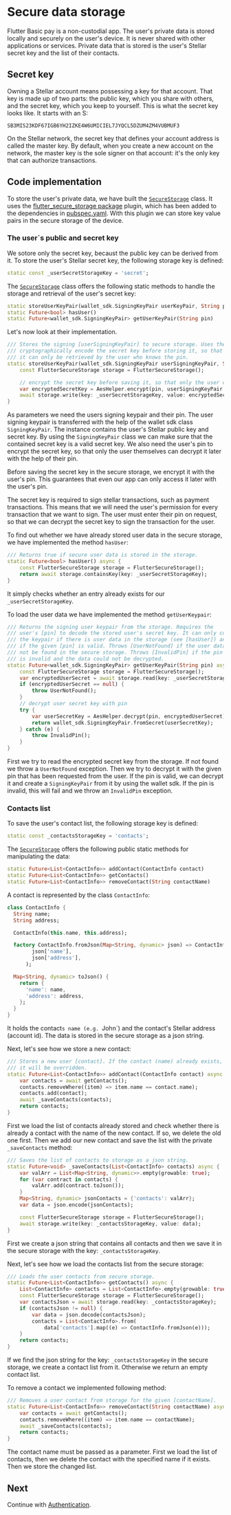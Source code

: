 # Secure data storage

 Flutter Basic pay is a non-custodial app. The user's private data is stored locally and securely on the user's device. It is never shared with other applications or services. Private data that is stored is the user's Stellar secret key and the list of their contacts.

## Secret key
Owning a Stellar account means possessing a key for that account. That key is made up of two parts: the public key, which you share with others, and the secret key, which you keep to yourself. This is what the secret key looks like. It starts with an S:

`SB3MIS23KDF67IGB6YH2IZKE4W6UMICIEL7JYQCL5DZUM4ZM4VUBMUF3`

On the Stellar network, the secret key that defines your account address is called the master key. By default, when you create a new account on the network, the master key is the sole signer on that account: it's the only key that can authorize transactions.


 ## Code implementation

To store the user's private data, we have built the [`SecureStorage`](https://github.com/Soneso/flutter_basic_pay/blob/main/lib/services/storage.dart) class. 
It uses the [flutter_secure_storage package](https://pub.dev/packages/flutter_secure_storage) plugin, which has been added to the dependencies in [pubspec.yaml](https://github.com/Soneso/flutter_basic_pay/blob/main/pubspec.yaml). With this plugin we can store key value pairs in the secure storage of the device.


### The user`s public and secret key

We sotore only the secret key, becaust the public key can be derived from it. To store the user's Stellar secret key, the following storage key is defined:

```dart
static const _userSecretStorageKey = 'secret';
```

The [`SecureStorage`](https://github.com/Soneso/flutter_basic_pay/blob/main/lib/services/storage.dart) class offers the following static methods to handle the storage and retrieval of the user's secret key:

```dart
static storeUserKeyPair(wallet_sdk.SigningKeyPair userKeyPair, String pin)
static Future<bool> hasUser()
static Future<wallet_sdk.SigningKeyPair> getUserKeyPair(String pin)
```

Let's now look at their implementation.

```dart
/// Stores the signing [userSigningKeyPair] to secure storage. Uses the [pin] to
/// cryptographically encode the secret key before storing it, so that
/// it can only be retrieved by the user who knows the pin.
static storeUserKeyPair(wallet_sdk.SigningKeyPair userSigningKeyPair, String pin) async {
    const FlutterSecureStorage storage = FlutterSecureStorage();

    // encrypt the secret key before saving it, so that only the user can decrypt it.
    var encryptedSecretKey = AesHelper.encrypt(pin, userSigningKeyPair.secretKey);
    await storage.write(key: _userSecretStorageKey, value: encryptedSecretKey);
}
```

As parameters we need the users signing keypair and their pin. The user signing keypair is transferred with the help of the wallet sdk class `SigningKeyPair`. The instance contains the user's Stellar public key and secret key. By using the `SigningKeyPair` class we can make sure that the contained secret key is a valid secret key. We also need the user's pin to encrypt the secret key, so that only the user themselves can decrypt it later with the help of their pin.

Before saving the secret key in the secure storage, we encrypt it with the user's pin. This guarantees that even our app can only access it later with the user's pin. 

The secret key is required to sign stellar transactions, such as payment transactions. This means that we will need the user's permission for every transaction that we want to sign. The user must enter their pin on request, so that we can decrypt the secret key to sign the transaction for the user.

To find out whether we have already stored user data in the secure storage, we have implemented the method `hasUser`:

```dart
/// Returns true if secure user data is stored in the storage.
static Future<bool> hasUser() async {
    const FlutterSecureStorage storage = FlutterSecureStorage();
    return await storage.containsKey(key: _userSecretStorageKey);
}
```

It simply checks whether an entry already exists for our `_userSecretStorageKey`.

To load the user data we have implemented the method `getUserKeypair`:

```dart
/// Returns the signing user keypair from the storage. Requires the
/// user's [pin] to decode the stored user's secret key. It can only construct
/// the keypair if there is user data in the storage (see [hasUser]) and
/// if the given [pin] is valid. Throws [UserNotFound] if the user data could
/// not be found in the secure storage. Throws [InvalidPin] if the pin
/// is invalid and the data could not be decrypted.
static Future<wallet_sdk.SigningKeyPair> getUserKeyPair(String pin) async {
    const FlutterSecureStorage storage = FlutterSecureStorage();
    var encryptedUserSecret = await storage.read(key: _userSecretStorageKey);
    if (encryptedUserSecret == null) {
        throw UserNotFound();
    }
    // decrypt user secret key with pin
    try {
        var userSecretKey = AesHelper.decrypt(pin, encryptedUserSecret);
        return wallet_sdk.SigningKeyPair.fromSecret(userSecretKey);
    } catch (e) {
        throw InvalidPin();
    }
}
```

First we try to read the encrypted secret key from the storage. If not found we throw a `UserNotFound` exception. Then we try to decrypt it with the given pin that has been requested from the user. If the pin is valid, we can decrypt it and create a `SigningKeyPair` from it by using the wallet sdk. If the pin is invalid, this will fail and we throw an `InvalidPin` exception.


### Contacts list

To save the user's contact list, the following storage key is defined:

```dart
static const _contactsStorageKey = 'contacts';
```

The [`SecureStorage`](https://github.com/Soneso/flutter_basic_pay/blob/main/lib/services/storage.dart) offers the following public static methods for manipulating the data:

```dart
static Future<List<ContactInfo>> addContact(ContactInfo contact)
static Future<List<ContactInfo>> getContacts()
static Future<List<ContactInfo>> removeContact(String contactName)
```

A contact is represented by the class `ContactInfo`:

```dart
class ContactInfo {
  String name;
  String address;

  ContactInfo(this.name, this.address);

  factory ContactInfo.fromJson(Map<String, dynamic> json) => ContactInfo(
        json['name'],
        json['address'],
      );

  Map<String, dynamic> toJson() {
    return {
      'name': name,
      'address': address,
    };
  }
}
```

It holds the contact`s name (e.g. `John`) and the contact's Stellar address (account id). The data is stored in the secure storage as a json string.

Next, let's see how we store a new contact:

```dart
/// Stores a new user [contact]. If the contact (name) already exists,
/// it will be overridden.
static Future<List<ContactInfo>> addContact(ContactInfo contact) async {
    var contacts = await getContacts();
    contacts.removeWhere((item) => item.name == contact.name);
    contacts.add(contact);
    await _saveContacts(contacts);
    return contacts;
}
```

First we load the list of contacts already stored and check whether there is already a contact with the name of the new contact. If so, we delete the old one first. Then we add our new contact and save the list with the private `_saveContacts` method:

```dart
/// Saves the list of contacts to storage as a json string.
static Future<void> _saveContacts(List<ContactInfo> contacts) async {
    var valArr = List<Map<String, dynamic>>.empty(growable: true);
    for (var contract in contacts) {
        valArr.add(contract.toJson());
    }
    Map<String, dynamic> jsonContacts = {'contacts': valArr};
    var data = json.encode(jsonContacts);

    const FlutterSecureStorage storage = FlutterSecureStorage();
    await storage.write(key: _contactsStorageKey, value: data);
}
```

First we create a json string that contains all contacts and then we save it in the secure storage with the key: `_contactsStorageKey`.

Next, let's see how we load the contacts list from the secure storage:

```dart
/// Loads the user contacts from secure storage.
static Future<List<ContactInfo>> getContacts() async {
    List<ContactInfo> contacts = List<ContactInfo>.empty(growable: true);
    const FlutterSecureStorage storage = FlutterSecureStorage();
    var contactsJson = await storage.read(key: _contactsStorageKey);
    if (contactsJson != null) {
        var data = json.decode(contactsJson);
        contacts = List<ContactInfo>.from(
            data['contacts'].map((e) => ContactInfo.fromJson(e)));
    }
    return contacts;
}
```

If we find the json string for the key: `_contactsStorageKey` in the secure storage, we create a contact list from it. Otherwise we return an empty contact list.

To remove a contact we implemented following method:

```dart
/// Removes a user contact from storage for the given [contactName].
static Future<List<ContactInfo>> removeContact(String contactName) async {
    var contacts = await getContacts();
    contacts.removeWhere((item) => item.name == contactName);
    await _saveContacts(contacts);
    return contacts;
}
```

The contact name must be passed as a parameter. First we load the list of contacts, then we delete the contact with the specified name if it exists.
Then we store the changed list.

## Next

Continue with [Authentication](authentication.md).